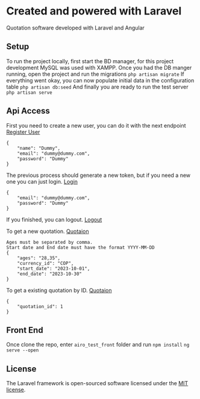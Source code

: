 # Created and powered with Laravel
Quotation software developed with Laravel and Angular
## Setup
To run the project locally, first start the BD manager, for this project development MySQL was used with XAMPP. Once you had the DB manger running, open the project and run the migrations
`php artisan migrate`
If everything went okay, you can now populate initial data in the configuration table
`php artisan db:seed`
And finally you are ready to run the test server
`php artisan serve`

## Api Access
First you need to create a new user, you can do it with the next endpoint
[Register User](http://127.0.0.1:8000/api/register)
```
{
	"name": "Dummy",
    "email": "dummy@dummy.com",
    "password": "Dummy"
}
```

The previous process should generate a new token, but if you need a new one you can just login.
[Login](http://127.0.0.1:8000/api/login)
```
{
    "email": "dummy@dummy.com",
    "password": "Dummy"
}
```

If you finished, you can logout.
[Logout](http://127.0.0.1:8000/api/logout)

To get a new quotation.
[Quotaion](http://127.0.0.1:8000/api/quotations/calculate-quotation)
```
Ages must be separated by comma.
Start date and End date must have the format YYYY-MM-DD
{
    "ages": "28,35",
    "currency_id": "COP",
    "start_date": "2023-10-01",
    "end_date": "2023-10-30"
}
```

To get a existing quotation by ID.
[Quotaion](http://127.0.0.1:8000/api/quotations/calculate-quotation)
```
{
    "quotation_id": 1
}
```

## Front End
Once clone the repo, enter `airo_test_front` folder and run
`npm install`
`ng serve --open`

## License

The Laravel framework is open-sourced software licensed under the [MIT license](https://opensource.org/licenses/MIT).
